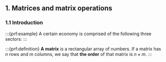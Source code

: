 ## 1. Matrices and matrix operations

### 1.1 Introduction

:::{prf:example} 
A certain economy is comprised of the following three sectors: 
:::

:::{prf:definition}
**A matrix** is a rectangular array of numbers. If a matrix has $n$ rows and $m$ columns, we say that **the order** of that matrix is $n \times m.$
:::